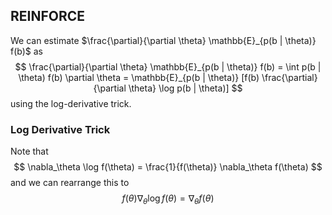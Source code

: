 ## REINFORCE
We can estimate $\frac{\partial}{\partial \theta} \mathbb{E}_{p(b | \theta)} f(b)$ as
$$
  \frac{\partial}{\partial \theta} \mathbb{E}_{p(b | \theta)} f(b) = \int p(b | \theta) f(b) \partial \theta = \mathbb{E}_{p(b | \theta)} [f(b) \frac{\partial}{\partial \theta} \log p(b | \theta)]
$$
using the log-derivative trick.

### Log Derivative Trick
Note that
$$
  \nabla_\theta \log f(\theta) = \frac{1}{f(\theta)} \nabla_\theta f(\theta)
$$
and we can rearrange this to
$$
  f(\theta) \nabla_\theta \log f(\theta) = \nabla_\theta f(\theta)
$$
